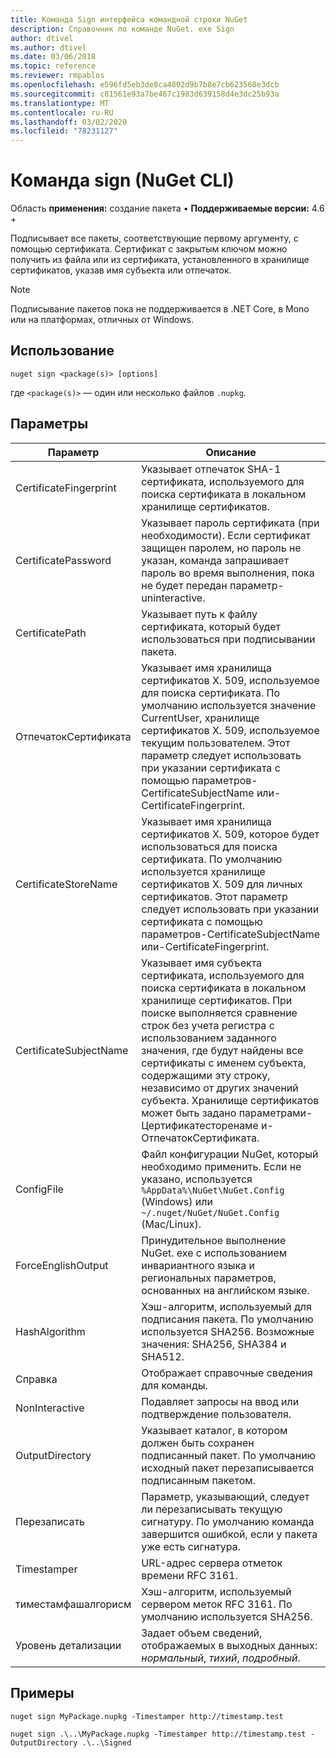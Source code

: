 ```yaml
---
title: Команда Sign интерфейса командной строки NuGet
description: Справочник по команде NuGet. exe Sign
author: dtivel
ms.author: dtivel
ms.date: 03/06/2018
ms.topic: reference
ms.reviewer: rmpablos
ms.openlocfilehash: e596fd5eb3de8ca4802d9b7b8e7cb623568e3dcb
ms.sourcegitcommit: c81561e93a7be467c1983d639158d4e3dc25b93a
ms.translationtype: MT
ms.contentlocale: ru-RU
ms.lasthandoff: 03/02/2020
ms.locfileid: "78231127"
---
```

# <a name="sign-command-nuget-cli"></a>Команда sign (NuGet CLI)

Область **применения:** создание пакета &bullet; **Поддерживаемые версии:** 4.6 +

Подписывает все пакеты, соответствующие первому аргументу, с помощью сертификата. Сертификат с закрытым ключом можно получить из файла или из сертификата, установленного в хранилище сертификатов, указав имя субъекта или отпечаток.

> [!Note]
> Подписывание пакетов пока не поддерживается в .NET Core, в Mono или на платформах, отличных от Windows.

## <a name="usage"></a>Использование

```cli
nuget sign <package(s)> [options]
```

где `<package(s)>` — один или несколько файлов `.nupkg`.

## <a name="options"></a>Параметры

| Параметр | Описание |
| --- | --- |
| CertificateFingerprint | Указывает отпечаток SHA-1 сертификата, используемого для поиска сертификата в локальном хранилище сертификатов. |
| CertificatePassword | Указывает пароль сертификата (при необходимости). Если сертификат защищен паролем, но пароль не указан, команда запрашивает пароль во время выполнения, пока не будет передан параметр-uninteractive. |
| CertificatePath | Указывает путь к файлу сертификата, который будет использоваться при подписывании пакета. |
| ОтпечатокСертификата | Указывает имя хранилища сертификатов X. 509, используемое для поиска сертификата. По умолчанию используется значение CurrentUser, хранилище сертификатов X. 509, используемое текущим пользователем. Этот параметр следует использовать при указании сертификата с помощью параметров-CertificateSubjectName или-CertificateFingerprint. |
| CertificateStoreName | Указывает имя хранилища сертификатов X. 509, которое будет использоваться для поиска сертификата. По умолчанию используется хранилище сертификатов X. 509 для личных сертификатов. Этот параметр следует использовать при указании сертификата с помощью параметров-CertificateSubjectName или-CertificateFingerprint. |
| CertificateSubjectName | Указывает имя субъекта сертификата, используемого для поиска сертификата в локальном хранилище сертификатов.  При поиске выполняется сравнение строк без учета регистра с использованием заданного значения, где будут найдены все сертификаты с именем субъекта, содержащими эту строку, независимо от других значений субъекта.  Хранилище сертификатов может быть задано параметрами-Цертификатесторенаме и-ОтпечатокСертификата. |
| ConfigFile | Файл конфигурации NuGet, который необходимо применить. Если не указано, используется `%AppData%\NuGet\NuGet.Config` (Windows) или `~/.nuget/NuGet/NuGet.Config` (Mac/Linux).|
| ForceEnglishOutput | Принудительное выполнение NuGet. exe с использованием инвариантного языка и региональных параметров, основанных на английском языке. |
| HashAlgorithm | Хэш-алгоритм, используемый для подписания пакета. По умолчанию используется SHA256. Возможные значения: SHA256, SHA384 и SHA512. |
| Справка | Отображает справочные сведения для команды. |
| NonInteractive | Подавляет запросы на ввод или подтверждение пользователя. |
| OutputDirectory | Указывает каталог, в котором должен быть сохранен подписанный пакет. По умолчанию исходный пакет перезаписывается подписанным пакетом. |
| Перезаписать | Параметр, указывающий, следует ли перезаписывать текущую сигнатуру. По умолчанию команда завершится ошибкой, если у пакета уже есть сигнатура. |
| Timestamper | URL-адрес сервера отметок времени RFC 3161. |
| тиместамфашалгорисм | Хэш-алгоритм, используемый сервером меток RFC 3161. По умолчанию используется SHA256. |
| Уровень детализации | Задает объем сведений, отображаемых в выходных данных: *нормальный*, *тихий*, *подробный*. |

## <a name="examples"></a>Примеры

```cli
nuget sign MyPackage.nupkg -Timestamper http://timestamp.test

nuget sign .\..\MyPackage.nupkg -Timestamper http://timestamp.test -OutputDirectory .\..\Signed
```
